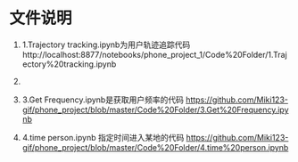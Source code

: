 # 文件说明

1. 1.Trajectory tracking.ipynb为用户轨迹追踪代码 http://localhost:8877/notebooks/phone_project_1/Code%20Folder/1.Trajectory%20tracking.ipynb

2. 

3. 3.Get Frequency.ipynb是获取用户频率的代码  https://github.com/Miki123-gif/phone_project/blob/master/Code%20Folder/3.Get%20Frequency.ipynb

4. 4.time person.ipynb 指定时间进入某地的代码 https://github.com/Miki123-gif/phone_project/blob/master/Code%20Folder/4.time%20person.ipynb

